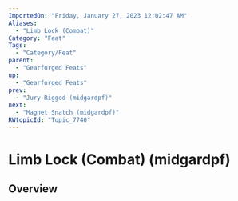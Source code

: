 ```yaml
---
ImportedOn: "Friday, January 27, 2023 12:02:47 AM"
Aliases:
  - "Limb Lock (Combat)"
Category: "Feat"
Tags:
  - "Category/Feat"
parent:
  - "Gearforged Feats"
up:
  - "Gearforged Feats"
prev:
  - "Jury-Rigged (midgardpf)"
next:
  - "Magnet Snatch (midgardpf)"
RWtopicId: "Topic_7740"
---
```

# Limb Lock (Combat) (midgardpf)
## Overview
